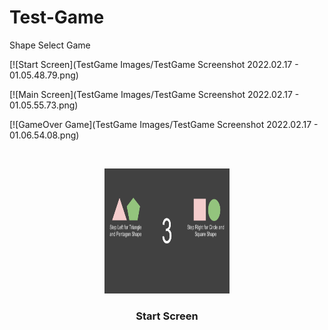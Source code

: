 # Test-Game
Shape Select Game

[![Start Screen](TestGame Images/TestGame Screenshot 2022.02.17 - 01.05.48.79.png)

[![Main Screen](TestGame Images/TestGame Screenshot 2022.02.17 - 01.05.55.73.png)

[![GameOver Game](TestGame Images/TestGame Screenshot 2022.02.17 - 01.06.54.08.png)

<br />
<p align="center">
  <a href="">
    <img src="TestGame Images/TestGame Screenshot 2022.02.17 - 01.05.48.79.png" alt="Logo" width="200" height="200">
  </a>

  <h3 align="center">Start Screen</h3>
    <br />
  </p>
</p>
